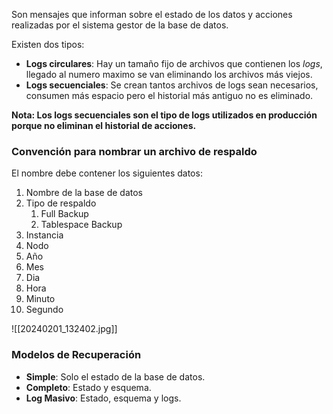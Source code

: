 Son mensajes que informan sobre el estado de los datos y acciones realizadas por el sistema gestor de la base de datos.

Existen dos tipos:

- **Logs circulares**: Hay un tamaño fijo de archivos que contienen los *logs*, llegado al numero maximo se van eliminando los archivos más viejos.
- **Logs secuenciales**: Se crean tantos archivos de logs sean necesarios, consumen más espacio pero el historial más antiguo no es eliminado.

**Nota: Los logs secuenciales son el tipo de logs utilizados en producción porque no eliminan el historial de acciones.**
### Convención para nombrar un archivo de respaldo

El nombre debe contener los siguientes datos:

1. Nombre de la base de datos
2. Tipo de respaldo
	1. Full Backup
	2. Tablespace Backup 
3. Instancia 
4. Nodo
5. Año
6. Mes
7. Dia
8. Hora
9. Minuto 
10. Segundo 

![[20240201_132402.jpg]]
### Modelos de Recuperación 

- **Simple**: Solo el estado de la base de datos.
- **Completo**: Estado y esquema.
- **Log Masivo**: Estado, esquema y logs.

